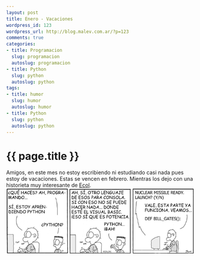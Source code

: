 ```yaml
--- 
layout: post
title: Enero - Vacaciones
wordpress_id: 123
wordpress_url: http://blog.malev.com.ar/?p=123
comments: true
categories: 
- title: Programacion
  slug: programacion
  autoslug: programacion
- title: Python
  slug: python
  autoslug: python
tags: 
- title: humor
  slug: humor
  autoslug: humor
- title: Python
  slug: python
  autoslug: python
---
```

{{ page.title }}
================
Amigos, en este mes no estoy escribiendo ni estudiando casi nada pues estoy de vacaciones. Estas se vencen en febrero. Mientras los dejo con una historieta muy interesante de [Ecol](http://www.tiraecol.net).
[
![](/images/posts/2010/01/tiraecol-301.png "tiraecol-30")
](http://blog.malev.com.ar/wp-content/uploads/2010/01/tiraecol-301.png)
